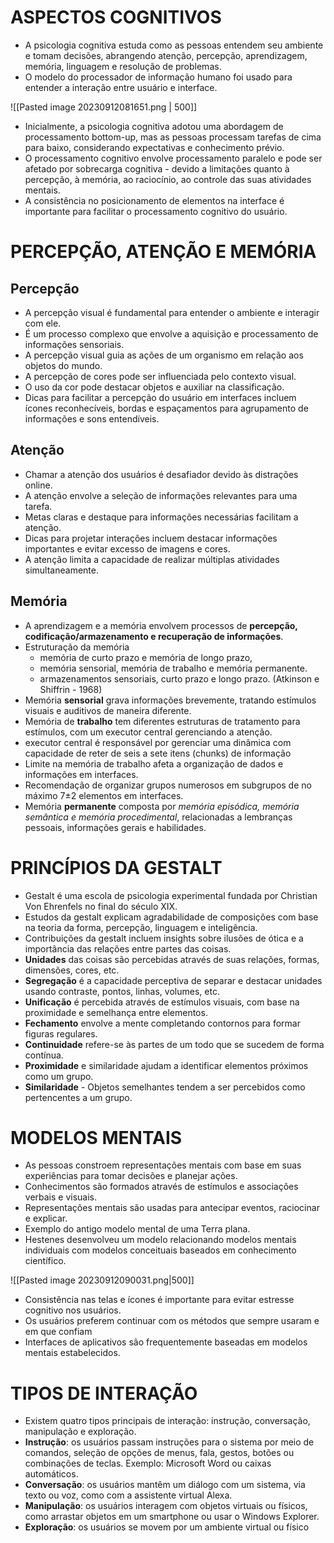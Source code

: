 # ASPECTOS COGNITIVOS

- A psicologia cognitiva estuda como as pessoas entendem seu ambiente e tomam decisões, abrangendo atenção, percepção, aprendizagem, memória, linguagem e resolução de problemas.
- O modelo do processador de informação humano foi usado para entender a interação entre usuário e interface.

![[Pasted image 20230912081651.png | 500]]

- Inicialmente, a psicologia cognitiva adotou uma abordagem de processamento bottom-up, mas as pessoas processam tarefas de cima para baixo, considerando expectativas e conhecimento prévio.
- O processamento cognitivo envolve processamento paralelo e pode ser afetado por sobrecarga cognitiva - devido a limitações quanto à percepção, à memória, ao raciocínio, ao controle das suas atividades mentais.
- A consistência no posicionamento de elementos na interface é importante para facilitar o processamento cognitivo do usuário.

# PERCEPÇÃO, ATENÇÃO E MEMÓRIA

## Percepção

- A percepção visual é fundamental para entender o ambiente e interagir com ele.
- É um processo complexo que envolve a aquisição e processamento de informações sensoriais.
- A percepção visual guia as ações de um organismo em relação aos objetos do mundo.
- A percepção de cores pode ser influenciada pelo contexto visual.
- O uso da cor pode destacar objetos e auxiliar na classificação.
- Dicas para facilitar a percepção do usuário em interfaces incluem ícones reconhecíveis, bordas e espaçamentos para agrupamento de informações e sons entendíveis.

## Atenção

- Chamar a atenção dos usuários é desafiador devido às distrações online.
- A atenção envolve a seleção de informações relevantes para uma tarefa.
- Metas claras e destaque para informações necessárias facilitam a atenção.
- Dicas para projetar interações incluem destacar informações importantes e evitar excesso de imagens e cores.
- A atenção limita a capacidade de realizar múltiplas atividades simultaneamente.

## Memória

- A aprendizagem e a memória envolvem processos de **percepção, codificação/armazenamento e recuperação de informações**.
- Estruturação da memória 
	- memória de curto prazo e memória de longo prazo, 
	- memória sensorial, memória de trabalho e memória permanente.
	- armazenamentos sensoriais, curto prazo e longo prazo. (Atkinson e Shiffrin - 1968)
- Memória **sensorial** grava informações brevemente, tratando estímulos visuais e auditivos de maneira diferente.
- Memória de **trabalho** tem diferentes estruturas de tratamento para estímulos, com um executor central gerenciando a atenção.
- executor central é responsável por gerenciar uma dinâmica com capacidade de reter de seis a sete itens (chunks) de informação
- Limite na memória de trabalho afeta a organização de dados e informações em interfaces.
- Recomendação de organizar grupos numerosos em subgrupos de no máximo 7±2 elementos em interfaces.
- Memória **permanente** composta por *memória episódica, memória semântica e memória procedimental*, relacionadas a lembranças pessoais, informações gerais e habilidades.

# PRINCÍPIOS DA GESTALT

- Gestalt é uma escola de psicologia experimental fundada por Christian Von Ehrenfels no final do século XIX.
- Estudos da gestalt explicam agradabilidade de composições com base na teoria da forma, percepção, linguagem e inteligência.
- Contribuições da gestalt incluem insights sobre ilusões de ótica e a importância das relações entre partes das coisas.
- **Unidades** das coisas são percebidas através de suas relações, formas, dimensões, cores, etc.
- **Segregação** é a capacidade perceptiva de separar e destacar unidades usando contraste, pontos, linhas, volumes, etc.
- **Unificação** é percebida através de estímulos visuais, com base na proximidade e semelhança entre elementos.
- **Fechamento** envolve a mente completando contornos para formar figuras regulares.
- **Continuidade** refere-se às partes de um todo que se sucedem de forma contínua.
- **Proximidade** e similaridade ajudam a identificar elementos próximos como um grupo.
- **Similaridade** - Objetos semelhantes tendem a ser percebidos como pertencentes a um grupo. 

# MODELOS MENTAIS

- As pessoas constroem representações mentais com base em suas experiências para tomar decisões e planejar ações.
- Conhecimentos são formados através de estímulos e associações verbais e visuais.
- Representações mentais são usadas para antecipar eventos, raciocinar e explicar.
- Exemplo do antigo modelo mental de uma Terra plana.
- Hestenes desenvolveu um modelo relacionando modelos mentais individuais com modelos conceituais baseados em conhecimento científico.

![[Pasted image 20230912090031.png|500]]

- Consistência nas telas e ícones é importante para evitar estresse cognitivo nos usuários.
- Os usuários preferem continuar com os métodos que sempre usaram e em que confiam
- Interfaces de aplicativos são frequentemente baseadas em modelos mentais estabelecidos.

# TIPOS DE INTERAÇÃO

- Existem quatro tipos principais de interação: instrução, conversação, manipulação e exploração.
- **Instrução**: os usuários passam instruções para o sistema por meio de comandos, seleção de opções de menus, fala, gestos, botões ou combinações de teclas. Exemplo: Microsoft Word ou caixas automáticos.
- **Conversação**: os usuários mantêm um diálogo com um sistema, via texto ou voz, como com a assistente virtual Alexa.
- **Manipulação**: os usuários interagem com objetos virtuais ou físicos, como arrastar objetos em um smartphone ou usar o Windows Explorer.
- **Exploração**: os usuários se movem por um ambiente virtual ou físico